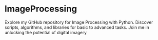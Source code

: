 # ImageProcessing
Explore my GitHub repository for Image Processing with Python. Discover scripts, algorithms, and libraries for basic to advanced tasks. Join me in unlocking the potential of digital imagery
